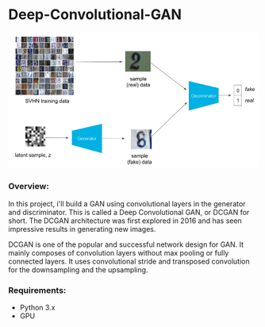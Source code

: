 # Deep-Convolutional-GAN

![alt text](https://github.com/Asif1405/Deep-Convolutional-GAN/blob/master/dcgan.PNG)

### Overview:
In this project, i'll build a GAN using convolutional layers in the generator and discriminator. This is called a Deep Convolutional GAN, or DCGAN for short. The DCGAN architecture was first explored in 2016 and has seen impressive results in generating new images.

DCGAN is one of the popular and successful network design for GAN. It mainly composes of convolution layers without max pooling or fully connected layers. It uses convolutional stride and transposed convolution for the downsampling and the upsampling.

### Requirements:
- Python 3.x
- GPU
